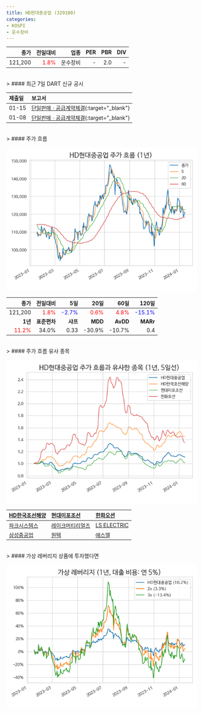 ```yaml
---
title: HD현대중공업 (329180)
categories:
- KOSPI
- 운수장비
---
```


|**종가**|**전일대비**|**업종**|**PER**|**PBR**|**DIV**|
|-------:|-----------:|-------:|------:|------:|------:|
|121,200|<span style="color: red">1.8%</span>|운수장비|-|2.0|-|

<!-- more -->

<br>
> #### 최근 7일 DART 신규 공시<a id="dart"></a>



|**제출일**|**보고서**|
|:-----|:-------|
|01-15|[단일판매ㆍ공급계약체결](https://dart.fss.or.kr/dsaf001/main.do?rcpNo=20240115800366){:target="_blank"}|
|01-08|[단일판매ㆍ공급계약체결](https://dart.fss.or.kr/dsaf001/main.do?rcpNo=20240108800301){:target="_blank"}|

<br>
> #### 주가 흐름<a id="price"></a>

![329180](/assets/images/stock/329180.png)

|**종가**|**전일대비**|**5일**|**20일**|**60일**|**120일**|
|-------:|-----------:|------:|-------:|-------:|--------:|
| 121,200 | <span style="color: red">1.8%</span> | <span style="color: blue">-2.7%</span> | <span style="color: red">0.6%</span> | <span style="color: red">4.8%</span> | <span style="color: blue">-15.1%</span> |
|**1년**|**표준편차**|**샤프**|**MDD**|**AvDD**|**MARr**|
| <span style="color: red">11.2%</span> | 34.0% | 0.33 | -30.9% | -10.7% | 0.4 |

<br>
> #### 주가 흐름 유사 종목<a id="corr"></a>

![329180](/assets/images/stock/329180_corr.png)

| [HD한국조선해양](/009540/) | [현대미포조선](/010620/) | [한화오션](/042660/) |
|:---------------------------------------|:---------------------------------------|:---------------------------------------|
| [파크시스템스](/140860/) | [레이크머티리얼즈](/281740/) | [LS ELECTRIC](/010120/) |
| [삼성중공업](/010140/) | [원텍](/336570/) | [에스엘](/005850/) |

<br>
> #### 가상 레버리지 상품에 투자했다면<a id="2x"></a>

![329180](/assets/images/stock/329180_2x.png)

[^corr]: 상관계수를 이용하여 분석하였습니다.